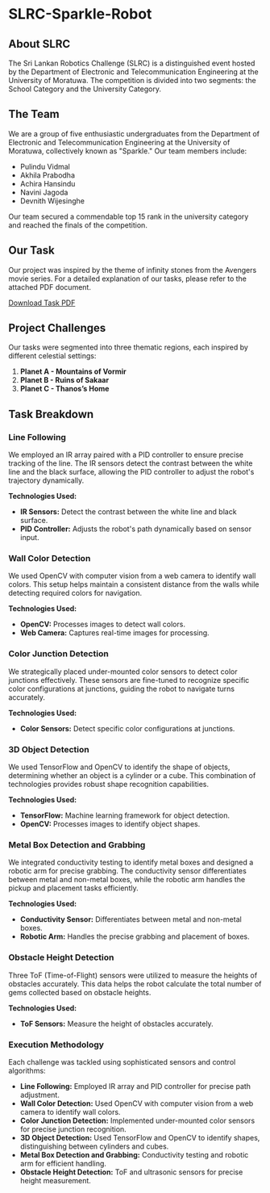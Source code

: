 # SLRC-Sparkle-Robot

## About SLRC
The Sri Lankan Robotics Challenge (SLRC) is a distinguished event hosted by the Department of Electronic and Telecommunication Engineering at the University of Moratuwa. The competition is divided into two segments: the School Category and the University Category.

## The Team
We are a group of five enthusiastic undergraduates from the Department of Electronic and Telecommunication Engineering at the University of Moratuwa, collectively known as "Sparkle." Our team members include:

- Pulindu Vidmal
- Akhila Prabodha
- Achira Hansindu
- Navini Jagoda
- Devnith Wijesinghe

Our team secured a commendable top 15 rank in the university category and reached the finals of the competition.

## Our Task
Our project was inspired by the theme of infinity stones from the Avengers movie series. For a detailed explanation of our tasks, please refer to the attached PDF document.

[Download Task PDF](https://ent.uom.lk/wp-content/uploads/2024/01/SLRC-2024-University-Category-v1.pdf)

## Project Challenges
Our tasks were segmented into three thematic regions, each inspired by different celestial settings:

1. **Planet A - Mountains of Vormir**
2. **Planet B - Ruins of Sakaar**
3. **Planet C - Thanos’s Home**

## Task Breakdown

### Line Following

We employed an IR array paired with a PID controller to ensure precise tracking of the line. The IR sensors detect the contrast between the white line and the black surface, allowing the PID controller to adjust the robot's trajectory dynamically.

**Technologies Used:**
- **IR Sensors:** Detect the contrast between the white line and black surface.
- **PID Controller:** Adjusts the robot's path dynamically based on sensor input.

### Wall Color Detection

We used OpenCV with computer vision from a web camera to identify wall colors. This setup helps maintain a consistent distance from the walls while detecting required colors for navigation.

**Technologies Used:**
- **OpenCV:** Processes images to detect wall colors.
- **Web Camera:** Captures real-time images for processing.

### Color Junction Detection

We strategically placed under-mounted color sensors to detect color junctions effectively. These sensors are fine-tuned to recognize specific color configurations at junctions, guiding the robot to navigate turns accurately.

**Technologies Used:**
- **Color Sensors:** Detect specific color configurations at junctions.

### 3D Object Detection

We used TensorFlow and OpenCV to identify the shape of objects, determining whether an object is a cylinder or a cube. This combination of technologies provides robust shape recognition capabilities.

**Technologies Used:**
- **TensorFlow:** Machine learning framework for object detection.
- **OpenCV:** Processes images to identify object shapes.

### Metal Box Detection and Grabbing

We integrated conductivity testing to identify metal boxes and designed a robotic arm for precise grabbing. The conductivity sensor differentiates between metal and non-metal boxes, while the robotic arm handles the pickup and placement tasks efficiently.

**Technologies Used:**
- **Conductivity Sensor:** Differentiates between metal and non-metal boxes.
- **Robotic Arm:** Handles the precise grabbing and placement of boxes.

### Obstacle Height Detection

Three ToF (Time-of-Flight) sensors were utilized to measure the heights of obstacles accurately. This data helps the robot calculate the total number of gems collected based on obstacle heights.

**Technologies Used:**
- **ToF Sensors:** Measure the height of obstacles accurately.

### Execution Methodology
Each challenge was tackled using sophisticated sensors and control algorithms:

- **Line Following:** Employed IR array and PID controller for precise path adjustment.
- **Wall Color Detection:** Used OpenCV with computer vision from a web camera to identify wall colors.
- **Color Junction Detection:** Implemented under-mounted color sensors for precise junction recognition.
- **3D Object Detection:** Used TensorFlow and OpenCV to identify shapes, distinguishing between cylinders and cubes.
- **Metal Box Detection and Grabbing:** Conductivity testing and robotic arm for efficient handling.
- **Obstacle Height Detection:** ToF and ultrasonic sensors for precise height measurement.
